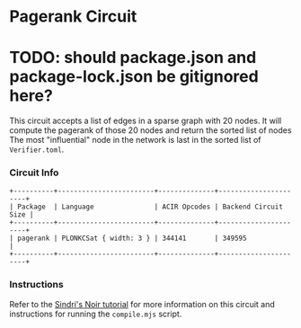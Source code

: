 # Pagerank Circuit

# TODO: should package.json and package-lock.json be gitignored here?

This circuit accepts a list of edges in a sparse graph with 20 nodes.
It will compute the pagerank of those 20 nodes and return the sorted list of nodes
The most "influential" node in the network is last in the sorted list of `Verifier.toml`.

### Circuit Info

```
+----------+------------------------+--------------+----------------------+
| Package  | Language               | ACIR Opcodes | Backend Circuit Size |
+----------+------------------------+--------------+----------------------+
| pagerank | PLONKCSat { width: 3 } | 344141       | 349595               |
+----------+------------------------+--------------+----------------------+
```

### Instructions
Refer to the [Sindri's Noir tutorial](https://sindri-labs.github.io/docs/forge/api-tutorials/noir/) for more information on this circuit and instructions for running the `compile.mjs` script.